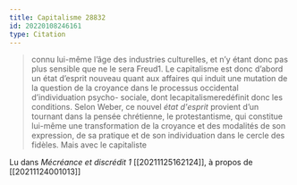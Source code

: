 ```yaml
---
title: Capitalisme 28832
id: 20220108246161
type: Citation
---
```


> connu lui-même l’âge des industries culturelles, et n’y étant donc pas plus sensible que ne le sera Freud1. Le capitalisme est donc d’abord un état d’esprit nouveau quant aux affaires qui induit une mutation de la question de la croyance dans le processus occidental d’individuation psycho- sociale, dont lecapitalismeredéfinit donc les conditions. Selon Weber, ce nouvel *état d'esprit* provient d’un tournant dans la pensée chrétienne, le protestantisme, qui constitue lui-même une transformation de la croyance et des modalités de son expression, de sa pratique et de son individuation dans le cercle des fidèles. Mais avec le capitaliste

Lu dans *Mécréance et discrédit 1* [[20211125162124]], à propos de [[20211124001013]]